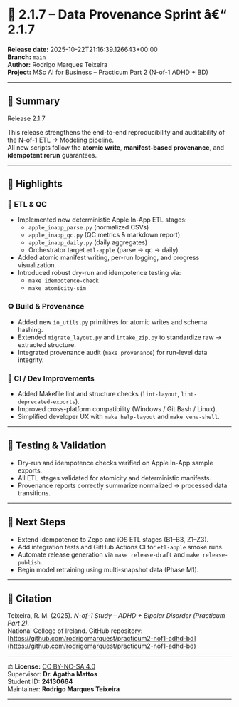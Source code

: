 # 🚀 2.1.7 – Data Provenance Sprint â€“ 2.1.7

**Release date:** 2025-10-22T21:16:39.126643+00:00  
**Branch:** `main`  
**Author:** Rodrigo Marques Teixeira  
**Project:** MSc AI for Business – Practicum Part 2 (N-of-1 ADHD + BD)

---

## 🔧 Summary

Release 2.1.7

This release strengthens the end-to-end reproducibility and auditability of the N-of-1 ETL → Modeling pipeline.  
All new scripts follow the **atomic write**, **manifest-based provenance**, and **idempotent rerun** guarantees.

---

## 🧩 Highlights

### 🧱 ETL & QC

- Implemented new deterministic Apple In-App ETL stages:
  - `apple_inapp_parse.py` (normalized CSVs)
  - `apple_inapp_qc.py` (QC metrics & markdown report)
  - `apple_inapp_daily.py` (daily aggregates)
  - Orchestrator target `etl-apple` (parse → qc → daily)
- Added atomic manifest writing, per-run logging, and progress visualization.
- Introduced robust dry-run and idempotence testing via:
  - `make idempotence-check`
  - `make atomicity-sim`

### ⚙️ Build & Provenance

- Added new `io_utils.py` primitives for atomic writes and schema hashing.
- Extended `migrate_layout.py` and `intake_zip.py` to standardize raw → extracted structure.
- Integrated provenance audit (`make provenance`) for run-level data integrity.

### 🧠 CI / Dev Improvements

- Added Makefile lint and structure checks (`lint-layout`, `lint-deprecated-exports`).
- Improved cross-platform compatibility (Windows / Git Bash / Linux).
- Simplified developer UX with `make help-layout` and `make venv-shell`.

---

## 🧪 Testing & Validation

- Dry-run and idempotence checks verified on Apple In-App sample exports.
- All ETL stages validated for atomicity and deterministic manifests.
- Provenance reports correctly summarize normalized → processed data transitions.

---

## 🧠 Next Steps

- Extend idempotence to Zepp and iOS ETL stages (B1–B3, Z1–Z3).
- Add integration tests and GitHub Actions CI for `etl-apple` smoke runs.
- Automate release generation via `make release-draft` and `make release-publish`.
- Begin model retraining using multi-snapshot data (Phase M1).

---

## 🧾 Citation

Teixeira, R. M. (2025). _N-of-1 Study – ADHD + Bipolar Disorder (Practicum Part 2)._  
National College of Ireland. GitHub repository:  
[https://github.com/rodrigomarquest/practicum2-nof1-adhd-bd](https://github.com/rodrigomarquest/practicum2-nof1-adhd-bd)

---

⚖️ **License:** [CC BY-NC-SA 4.0](https://creativecommons.org/licenses/by-nc-sa/4.0/)  
Supervisor: **Dr. Agatha Mattos**  
Student ID: **24130664**  
Maintainer: **Rodrigo Marques Teixeira**

---
